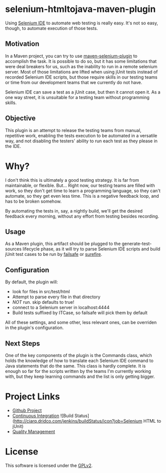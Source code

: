 # selenium-htmltojava-maven-plugin #

Using [Selenium IDE](http://seleniumhq.org/projects/ide/) to automate web 
testing is really easy. It's not so easy, though, to automate execution of 
those tests.

## Motivation ##

In a Maven project, you can try to use 
[maven-selenium-plugin](http://mojo.codehaus.org/selenium-maven-plugin/) to 
accomplish the task. It is possible to do so, but it has some limitations that 
were deal breakers for us, such as the inability to run in a remote selenium 
server.
Most of those limitations are lifted when using jUnit tests instead of 
recorded Selenium IDE scripts, but those require skills in our testing teams 
or time from our development teams that we currently do not have.

Selenium IDE can save a test as a jUnit case, but then it cannot open it. As a 
one way street, it is unsuitable for a testing team without programming skills.

## Objective ##

This plugin is an attempt to release the testing teams from manual, repetitive 
work, enabling the tests execution to be automated in a versatile way, and 
not disabling the testers' ability to run each test as they please in the IDE.

# Why? #

I don't think this is ultimately a good testing strategy. It is far from 
maintainable, or flexible. But...
Right now, our testing teams are filled with work, so they don't get time to 
learn a programming language, so they can't automate, so they get even less 
time. This is a negative feedback loop, and has to be broken somehow.

By automating the tests in, say, a nightly build, we'll get the desired 
feedback every morning, without any effort from testing besides recording.

## Usage ##

As a Maven plugin, this artifact should be plugged to the 
generate-test-sources lifecycle phase, as it will try to parse Selenium IDE 
scripts and build jUnit test cases to be run by 
[failsafe](http://maven.apache.org/plugins/maven-failsafe-plugin/) or
[surefire](http://maven.apache.org/plugins/maven-surefire-plugin/).

## Configuration ##

By default, the plugin will:
 - look for files in src/test/html
 - Attempt to parse every file in that directory
 - _NOT_ run. skip defaults to true!
 - connect to a Selenium server in localhost:4444
 - Build tests suffixed by ITCase, so failsafe will pick them by default

All of these settings, and some other, less relevant ones, can be overriden in 
the plugin's configuration.

## Next Steps ##

One of the key components of the plugin is the Commands class, which holds the 
knowledge of how to translate each Selenium IDE command to Java statements 
that do the same.
This class is hardly complete. It is enough so far for the scripts written by 
the teams I'm currently working with, but they keep learning commands and the 
list is only getting bigger.

# Project Links #

 * [Github Project](http://bit.ly/1u0UvyL)
 * [Continuous Integration](http://bit.ly/1nUixvD) ![Build Status](http://ciarq.dridco.com/jenkins/buildStatus/icon?job=Selenium HTML to jUnit)
 * [Quality Management](http://bit.ly/1s3YvPC)

# License #
This software is licensed under the [GPLv2](http://www.gnu.org/licenses/gpl-2.0.html).

